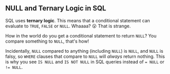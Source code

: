 ## NULL and Ternary Logic in SQL

SQL uses **ternary logic**. This means that a conditional statement can
evaluate to `TRUE`, `FALSE` or `NULL`. Whaaaa? :open_mouth: That is
strange.

How in the world do you get a conditional statement to return `NULL`?
You compare something to `NULL`, that's how!

Incidentally, `NULL` compared to anything (including `NULL`) is `NULL`,
and `NULL` is falsy, so `WHERE` clauses that compare to `NULL` will
_always_ return nothing. This is why you see `IS NULL` and `IS NOT NULL`
in SQL queries instead of `= NULL` or `!= NULL`.
